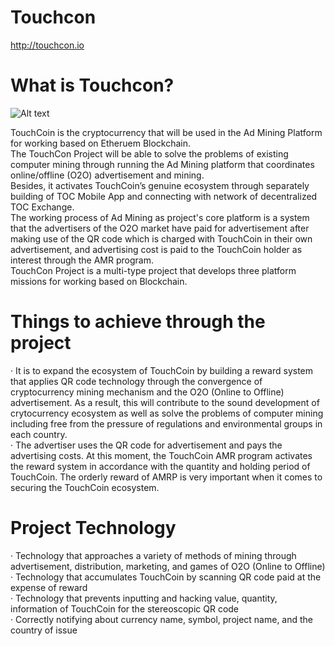 # Touchcon

<http://touchcon.io>
# What is Touchcon?
![Alt text](http://touchcon.io/images/symbol_toc.png)

TouchCoin is the cryptocurrency that will be used in the Ad Mining Platform for working based on Etheruem Blockchain.<br/>
The TouchCon Project will be able to solve the problems of existing computer mining through running the Ad Mining platform that coordinates online/offline (O2O) advertisement and mining.<br/>
Besides, it activates TouchCoin’s genuine ecosystem through separately building of TOC Mobile App and connecting with network of decentralized TOC Exchange.<br/>
The working process of Ad Mining as project's core platform is a system that the advertisers of the O2O market have paid for advertisement after making use of the QR code which is charged with TouchCoin in their own advertisement, and advertising cost is paid to the TouchCoin holder as interest through the AMR program.<br/>
TouchCon Project is a multi-type project that develops three platform missions for working based on Blockchain.


# Things to achieve through the project
· It is to expand the ecosystem of TouchCoin by building a reward system that applies QR code technology through the convergence of cryptocurrency mining mechanism and the O2O (Online to Offline) advertisement. As a result, this will contribute to the sound development of crytocurrency ecosystem as well as solve the problems of computer mining including free from the pressure of regulations and environmental groups in each country.<br/>
· The advertiser uses the QR code for advertisement and pays the advertising costs. At this moment, the TouchCoin AMR program activates the reward system in accordance with the quantity and holding period of TouchCoin. The orderly reward of AMRP is very important when it comes to securing the TouchCoin ecosystem.

# Project Technology
· Technology that approaches a variety of methods of mining through advertisement, distribution, marketing, and games of O2O (Online to Offline)<br/>
· Technology that accumulates TouchCoin by scanning QR code paid at the expense of reward<br/>
· Technology that prevents inputting and hacking value, quantity, information of TouchCoin for the stereoscopic QR code<br/>
· Correctly notifying about currency name, symbol, project name, and the country of issue
